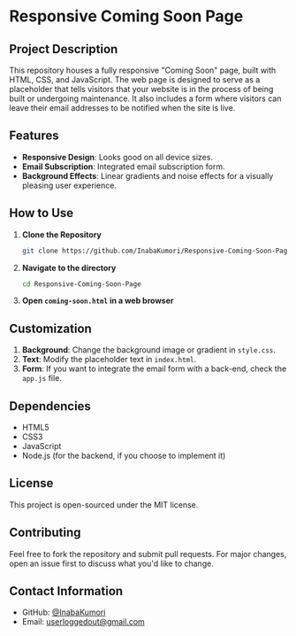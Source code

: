 # Responsive Coming Soon Page

## Project Description

This repository houses a fully responsive "Coming Soon" page, built with HTML, CSS, and JavaScript. The web page is designed to serve as a placeholder that tells visitors that your website is in the process of being built or undergoing maintenance. It also includes a form where visitors can leave their email addresses to be notified when the site is live.

## Features

- **Responsive Design**: Looks good on all device sizes.
- **Email Subscription**: Integrated email subscription form.
- **Background Effects**: Linear gradients and noise effects for a visually pleasing user experience.

## How to Use

1. **Clone the Repository**

    ```bash
    git clone https://github.com/InabaKumori/Responsive-Coming-Soon-Page.git
    ```

2. **Navigate to the directory**

    ```bash
    cd Responsive-Coming-Soon-Page
    ```

3. **Open `coming-soon.html` in a web browser**

## Customization

1. **Background**: Change the background image or gradient in `style.css`.
2. **Text**: Modify the placeholder text in `index.html`.
3. **Form**: If you want to integrate the email form with a back-end, check the `app.js` file.

## Dependencies

- HTML5
- CSS3
- JavaScript
- Node.js (for the backend, if you choose to implement it)

## License

This project is open-sourced under the MIT license.

## Contributing

Feel free to fork the repository and submit pull requests. For major changes, open an issue first to discuss what you'd like to change.

## Contact Information

- GitHub: [@InabaKumori](https://github.com/InabaKumori)
- Email: userloggedout@gmail.com
